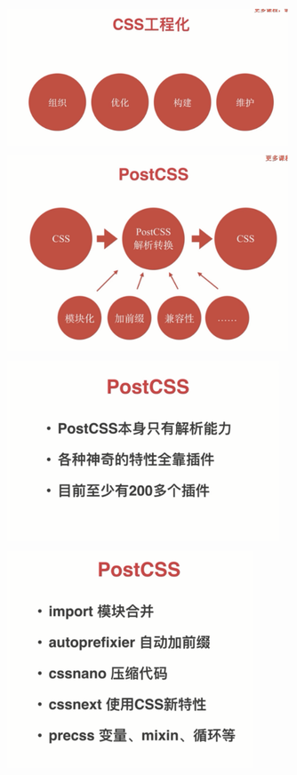 ![](image/note/1648191567581.png)

![](image/note/1648191636417.png)

![](image/note/1648191684623.png)

![](image/note/1648191733885.png)

